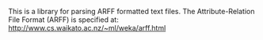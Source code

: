 This is a library for parsing ARFF formatted text files.
The Attribute-Relation File Format (ARFF) is specified at:
http://www.cs.waikato.ac.nz/~ml/weka/arff.html